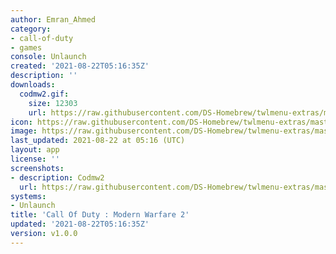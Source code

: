 ```yaml
---
author: Emran_Ahmed
category:
- call-of-duty
- games
console: Unlaunch
created: '2021-08-22T05:16:35Z'
description: ''
downloads:
  codmw2.gif:
    size: 12303
    url: https://raw.githubusercontent.com/DS-Homebrew/twlmenu-extras/master/_nds/TWiLightMenu/unlaunch/backgrounds/codmw2.gif
icon: https://raw.githubusercontent.com/DS-Homebrew/twlmenu-extras/master/_nds/TWiLightMenu/unlaunch/backgrounds/codmw2.gif
image: https://raw.githubusercontent.com/DS-Homebrew/twlmenu-extras/master/_nds/TWiLightMenu/unlaunch/backgrounds/codmw2.gif
last_updated: 2021-08-22 at 05:16 (UTC)
layout: app
license: ''
screenshots:
- description: Codmw2
  url: https://raw.githubusercontent.com/DS-Homebrew/twlmenu-extras/master/_nds/TWiLightMenu/unlaunch/backgrounds/codmw2.gif
systems:
- Unlaunch
title: 'Call Of Duty : Modern Warfare 2'
updated: '2021-08-22T05:16:35Z'
version: v1.0.0
---
```


